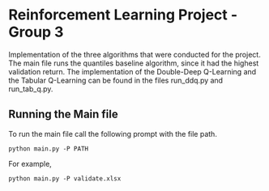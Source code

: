 # Reinforcement Learning Project - Group 3

Implementation of the three algorithms that were conducted for the project. The main file runs the quantiles baseline algorithm, since it had the highest validation return. The implementation of the Double-Deep Q-Learning and the Tabular Q-Learning can be found in the files run_ddq.py and run_tab_q.py.

## Running the Main file
To run the main file call the following prompt with the file path.

```{objectives}
python main.py -P PATH
```
For example,

```{objectives}
python main.py -P validate.xlsx
```

